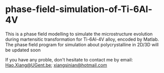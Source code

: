 # phase-field-simulation-of-Ti-6Al-4V
This is a phase field modelling to simulate the microstructure evolution during martensitic transformation for Ti-6Al-4V alloy, encoded by Matlab. 
The phase field program for simulation about polycrystalline in 2D/3D will be updated soon

If you have any proble, don't hesitate to contact me by email: Hao.Xiang@UGent.be; xiangsinian@hotmail.com
